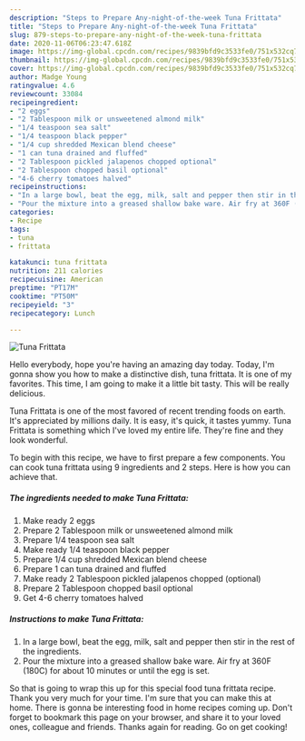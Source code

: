 ```yaml
---
description: "Steps to Prepare Any-night-of-the-week Tuna Frittata"
title: "Steps to Prepare Any-night-of-the-week Tuna Frittata"
slug: 879-steps-to-prepare-any-night-of-the-week-tuna-frittata
date: 2020-11-06T06:23:47.618Z
image: https://img-global.cpcdn.com/recipes/9839bfd9c3533fe0/751x532cq70/tuna-frittata-recipe-main-photo.jpg
thumbnail: https://img-global.cpcdn.com/recipes/9839bfd9c3533fe0/751x532cq70/tuna-frittata-recipe-main-photo.jpg
cover: https://img-global.cpcdn.com/recipes/9839bfd9c3533fe0/751x532cq70/tuna-frittata-recipe-main-photo.jpg
author: Madge Young
ratingvalue: 4.6
reviewcount: 33084
recipeingredient:
- "2 eggs"
- "2 Tablespoon milk or unsweetened almond milk"
- "1/4 teaspoon sea salt"
- "1/4 teaspoon black pepper"
- "1/4 cup shredded Mexican blend cheese"
- "1 can tuna drained and fluffed"
- "2 Tablespoon pickled jalapenos chopped optional"
- "2 Tablespoon chopped basil optional"
- "4-6 cherry tomatoes halved"
recipeinstructions:
- "In a large bowl, beat the egg, milk, salt and pepper then stir in the rest of the ingredients."
- "Pour the mixture into a greased shallow bake ware. Air fry at 360F (180C) for about 10 minutes or until the egg is set."
categories:
- Recipe
tags:
- tuna
- frittata

katakunci: tuna frittata 
nutrition: 211 calories
recipecuisine: American
preptime: "PT17M"
cooktime: "PT50M"
recipeyield: "3"
recipecategory: Lunch

---
```



![Tuna Frittata](https://img-global.cpcdn.com/recipes/9839bfd9c3533fe0/751x532cq70/tuna-frittata-recipe-main-photo.jpg)

Hello everybody, hope you're having an amazing day today. Today, I'm gonna show you how to make a distinctive dish, tuna frittata. It is one of my favorites. This time, I am going to make it a little bit tasty. This will be really delicious.

Tuna Frittata is one of the most favored of recent trending foods on earth. It's appreciated by millions daily. It is easy, it's quick, it tastes yummy. Tuna Frittata is something which I've loved my entire life. They're fine and they look wonderful.




To begin with this recipe, we have to first prepare a few components. You can cook tuna frittata using 9 ingredients and 2 steps. Here is how you can achieve that.

<!--inarticleads1-->

##### The ingredients needed to make Tuna Frittata:

1. Make ready 2 eggs
1. Prepare 2 Tablespoon milk or unsweetened almond milk
1. Prepare 1/4 teaspoon sea salt
1. Make ready 1/4 teaspoon black pepper
1. Prepare 1/4 cup shredded Mexican blend cheese
1. Prepare 1 can tuna drained and fluffed
1. Make ready 2 Tablespoon pickled jalapenos chopped (optional)
1. Prepare 2 Tablespoon chopped basil optional
1. Get 4-6 cherry tomatoes halved




<!--inarticleads2-->

##### Instructions to make Tuna Frittata:

1. In a large bowl, beat the egg, milk, salt and pepper then stir in the rest of the ingredients.
1. Pour the mixture into a greased shallow bake ware. Air fry at 360F (180C) for about 10 minutes or until the egg is set.




So that is going to wrap this up for this special food tuna frittata recipe. Thank you very much for your time. I'm sure that you can make this at home. There is gonna be interesting food in home recipes coming up. Don't forget to bookmark this page on your browser, and share it to your loved ones, colleague and friends. Thanks again for reading. Go on get cooking!
